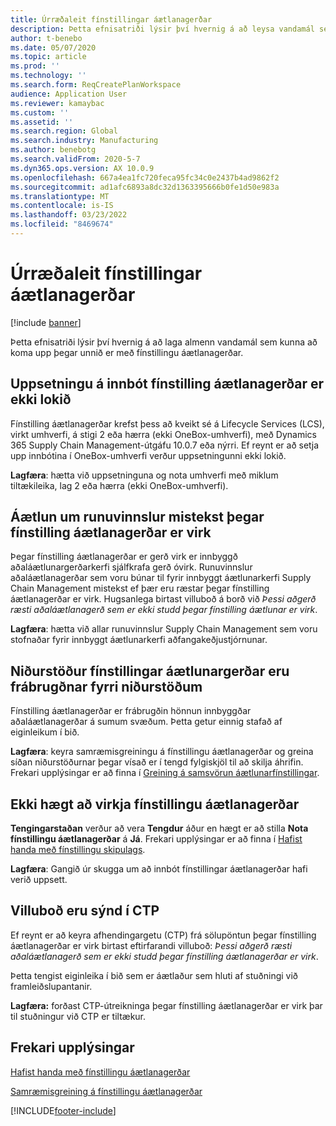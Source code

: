 ```yaml
---
title: Úrræðaleit fínstillingar áætlanagerðar
description: Þetta efnisatriði lýsir því hvernig á að leysa vandamál sem kunna að koma upp á meðan unnið er með fínstillingu áætlanagerðar.
author: t-benebo
ms.date: 05/07/2020
ms.topic: article
ms.prod: ''
ms.technology: ''
ms.search.form: ReqCreatePlanWorkspace
audience: Application User
ms.reviewer: kamaybac
ms.custom: ''
ms.assetid: ''
ms.search.region: Global
ms.search.industry: Manufacturing
ms.author: benebotg
ms.search.validFrom: 2020-5-7
ms.dyn365.ops.version: AX 10.0.9
ms.openlocfilehash: 667a4ea1fc720feca95fc34c0e2437b4ad9862f2
ms.sourcegitcommit: ad1afc6893a8dc32d1363395666b0fe1d50e983a
ms.translationtype: MT
ms.contentlocale: is-IS
ms.lasthandoff: 03/23/2022
ms.locfileid: "8469674"
---
```

# <a name="troubleshoot-planning-optimization"></a>Úrræðaleit fínstillingar áætlanagerðar 

[!include [banner](../../includes/banner.md)]

Þetta efnisatriði lýsir því hvernig á að laga almenn vandamál sem kunna að koma upp þegar unnið er með fínstillingu áætlanagerðar.

## <a name="installation-of-the-planning-optimization-add-in-doesnt-complete"></a>Uppsetningu á innbót fínstilling áætlanagerðar er ekki lokið

Fínstilling áætlanagerðar krefst þess að kveikt sé á Lifecycle Services (LCS), virkt umhverfi, á stigi 2 eða hærra (ekki OneBox-umhverfi), með Dynamics 365 Supply Chain Management-útgáfu 10.0.7 eða nýrri. Ef reynt er að setja upp innbótina í OneBox-umhverfi verður uppsetningunni ekki lokið.

**Lagfæra**: hætta við uppsetninguna og nota umhverfi með miklum tiltækileika, lag 2 eða hærra (ekki OneBox-umhverfi).

## <a name="planning-of-batch-jobs-fails-when-planning-optimization-is-enabled"></a>Áætlun um runuvinnslur mistekst þegar fínstilling áætlanagerðar er virk

Þegar fínstilling áætlanagerðar er gerð virk er innbyggð aðaláætlunargerðarkerfi sjálfkrafa gerð óvirk. Runuvinnslur aðaláætlanagerðar sem voru búnar til fyrir innbyggt áætlunarkerfi Supply Chain Management mistekst ef þær eru ræstar þegar fínstilling áætlanagerðar er virk. Hugsanlega birtast villuboð á borð við *Þessi aðgerð ræsti aðaláætlanagerð sem er ekki studd þegar fínstilling áætlunar er virk*.

**Lagfæra**: hætta við allar runuvinnslur Supply Chain Management sem voru stofnaðar fyrir innbyggt áætlunarkerfi aðfangakeðjustjórnunar.

## <a name="planning-optimization-results-are-different-from-earlier-results"></a>Niðurstöður fínstillingar áætlunargerðar eru frábrugðnar fyrri niðurstöðum

Fínstilling áætlanagerðar er frábrugðin hönnun innbyggðar aðaláætlanagerðar á sumum svæðum. Þetta getur einnig stafað af eiginleikum í bið.

**Lagfæra**: keyra samræmisgreiningu á fínstillingu áætlanagerðar og greina síðan niðurstöðurnar þegar vísað er í tengd fylgiskjöl til að skilja áhrifin. Frekari upplýsingar er að finna í [Greining á samsvörun áætlunarfínstillingar](planning-optimization-fit-analysis.md).

## <a name="cant-enable-planning-optimization"></a>Ekki hægt að virkja fínstillingu áætlanagerðar

**Tengingarstaðan** verður að vera **Tengdur** áður en hægt er að stilla **Nota fínstillingu áætlanagerðar** á **Já**. Frekari upplýsingar er að finna í [Hafist handa með fínstillingu skipulags](get-started.md).

**Lagfæra**: Gangið úr skugga um að innbót fínstillingar áætlanagerðar hafi verið uppsett.

## <a name="error-message-is-shown-during-ctp"></a>Villuboð eru sýnd í CTP

Ef reynt er að keyra afhendingargetu (CTP) frá sölupöntun þegar fínstilling áætlanagerðar er virk birtast eftirfarandi villuboð: *Þessi aðgerð ræsti aðaláætlanagerð sem er ekki studd þegar fínstilling áætlanagerðar er virk*.

Þetta tengist eiginleika í bið sem er áætlaður sem hluti af stuðningi við framleiðslupantanir.

**Lagfæra:** forðast CTP-útreikninga þegar fínstilling áætlanagerðar er virk þar til stuðningur við CTP er tiltækur.

## <a name="additional-resources"></a>Frekari upplýsingar

[Hafist handa með fínstillingu áætlanagerðar](get-started.md)

[Samræmisgreining á fínstillingu áætlanagerðar](planning-optimization-fit-analysis.md)


[!INCLUDE[footer-include](../../../includes/footer-banner.md)]
